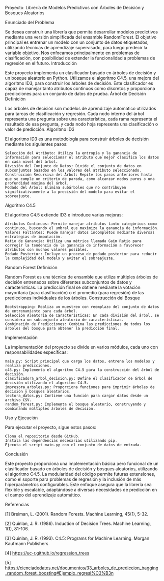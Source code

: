 Proyecto: Librería de Modelos Predictivos con Árboles de Decisión y Bosques Aleatorios

Enunciado del Problema

Se desea construir una librería que permita desarrollar modelos predictivos mediante una versión simplificada del ensamble RandomForest. El objetivo principal es entrenar un modelo con un conjunto de datos etiquetados, utilizando técnicas de aprendizaje supervisado, para luego predecir la variable objetivo. Nos enfocamos principalmente en problemas de clasificación, con posibilidad de extender la funcionalidad a problemas de regresión en el futuro.
Introducción

Este proyecto implementa un clasificador basado en árboles de decisión y un bosque aleatorio en Python. Utilizamos el algoritmo C4.5, una mejora del algoritmo ID3, para construir los árboles de decisión. Este clasificador es capaz de manejar tanto atributos continuos como discretos y proporciona predicciones para un conjunto de datos de prueba.
Árbol de Decisión
Definición

Los árboles de decisión son modelos de aprendizaje automático utilizados para tareas de clasificación y regresión. Cada nodo interno del árbol representa una pregunta sobre una característica, cada rama representa el resultado de esa pregunta, y cada nodo hoja representa una clasificación o valor de predicción.
Algoritmo ID3

El algoritmo ID3 es una metodología para construir árboles de decisión mediante los siguientes pasos:

    Selección del Atributo: Utiliza la entropía y la ganancia de información para seleccionar el atributo que mejor clasifica los datos en cada nivel del árbol.
    División del Conjunto de Datos: Divide el conjunto de datos en subconjuntos basados en los valores del atributo seleccionado.
    Construcción Recursiva del Árbol: Repite los pasos anteriores hasta que se cumple un criterio de parada, como alcanzar nodos puros o una profundidad máxima del árbol.
    Podado del Árbol: Elimina subárboles que no contribuyen significativamente a la precisión del modelo para evitar el sobreajuste.

Algoritmo C4.5

El algoritmo C4.5 extiende ID3 e introduce varias mejoras:

    Atributos Continuos: Permite manejar atributos tanto categóricos como continuos, buscando el umbral que maximiza la ganancia de información.
    Valores Faltantes: Puede manejar datos incompletos mediante diversas estrategias de imputación.
    Ratio de Ganancia: Utiliza una métrica llamada Gain Ratio para corregir la tendencia de la ganancia de información a favorecer atributos con muchos valores posibles.
    Podado Posterior: Incluye un proceso de podado posterior para reducir la complejidad del modelo y evitar el sobreajuste.

Random Forest
Definición

Random Forest es una técnica de ensamble que utiliza múltiples árboles de decisión entrenados sobre diferentes subconjuntos de datos y características. La predicción final se obtiene mediante la votación mayoritaria (para clasificación) o el promedio (para regresión) de las predicciones individuales de los árboles.
Construcción del Bosque

    Bootstrapping: Realiza un muestreo con reemplazo del conjunto de datos de entrenamiento para cada árbol.
    Selección Aleatoria de Características: En cada división del árbol, se considera un subconjunto aleatorio de características.
    Combinación de Predicciones: Combina las predicciones de todos los árboles del bosque para obtener la predicción final.

Implementación

La implementación del proyecto se divide en varios módulos, cada uno con responsabilidades específicas:

    main.py: Script principal que carga los datos, entrena los modelos y realiza predicciones.
    c45.py: Implementa el algoritmo C4.5 para la construcción del árbol de decisión.
    clasificadora_arbol_decision.py: Define el clasificador de árbol de decisión utilizando el algoritmo C4.5.
    impresora_arboles.py: Proporciona funciones para imprimir árboles de decisión y bosques aleatorios.
    lectora_datos.py: Contiene una función para cargar datos desde un archivo CSV.
    random_forest.py: Implementa el bosque aleatorio, construyendo y combinando múltiples árboles de decisión.

Uso y Ejecución

Para ejecutar el proyecto, sigue estos pasos:

    Clona el repositorio desde GitHub.
    Instala las dependencias necesarias utilizando pip.
    Ejecuta el script main.py con el conjunto de datos de entrada.

Conclusión

Este proyecto proporciona una implementación básica pero funcional de un clasificador basado en árboles de decisión y bosques aleatorios, utilizando el algoritmo C4.5. La modularidad del código permite futuras extensiones, como el soporte para problemas de regresión y la inclusión de más hiperparámetros configurables. Este enfoque asegura que la librería sea flexible y escalable, adaptándose a diversas necesidades de predicción en el campo del aprendizaje automático.

Referencias

[1] Breiman, L. (2001). Random Forests. Machine Learning, 45(1), 5-32.

[2] Quinlan, J. R. (1986). Induction of Decision Trees. Machine Learning, 1(1), 81-106.

[3] Quinlan, J. R. (1993). C4.5: Programs for Machine Learning. Morgan Kaufmann Publishers.

[4] https://uc-r.github.io/regression_trees

[5] https://cienciadedatos.net/documentos/33_arboles_de_prediccion_bagging_random_forest_boosting#Ejemplo_regresi%C3%B3n
